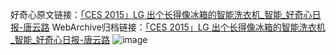 好奇心原文链接：[「CES 2015」LG 出个长得像冰箱的智能洗衣机_智能_好奇心日报-唐云路](https://www.qdaily.com/articles/4973.html)
WebArchive归档链接：[「CES 2015」LG 出个长得像冰箱的智能洗衣机_智能_好奇心日报-唐云路](http://web.archive.org/web/20190623163514/https://www.qdaily.com/articles/4973.html)
![image](http://ww3.sinaimg.cn/large/007d5XDply1g3wj5tfb3cj30u03td1kx)